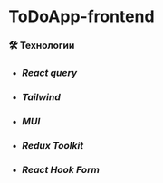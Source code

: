 # ToDoApp-frontend

### 🛠 Технологии

-  ### _React query_
-  ### _Tailwind_
-  ### _MUI_
-  ### _Redux Toolkit_
-  ### _React Hook Form_
